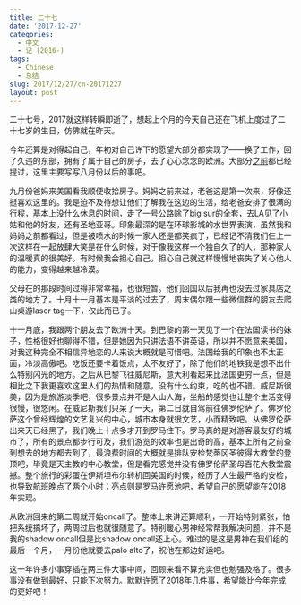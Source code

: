 ```yaml
---
title: 二十七
date: '2017-12-27'
categories:
  - 中文
  - 记 (2016-)
tags:
  - Chinese
  - 总结
slug: 2017/12/27/cn-20171227
layout: post
---
```

二十七号，2017就这样转瞬即逝了，想起上个月的今天自己还在飞机上度过了二十七岁的生日，仿佛就在昨天。

 今年还算是对得起自己，年初对自己许下的愿望大部分都实现了——换了工作，回了久违的东部，拥有了属于自己的房子，去了心心念念的欧洲。大部分[之前](http://kidchen.github.io/2017/08/20/cn-20170820/)都已经提过，这里主要写写八月份以后的事吧。

 九月份爸妈来美国看我顺便收拾房子。妈妈之前来过，老爸这是第一次来，好像还挺喜欢这里的。我是迫不及待想让他们了解我在这边的生活，给老爸安排了很满的行程，基本上没什么休息的时间，走了一号公路除了big sur的全套，去LA见了小姑和他的好友，还有圣地亚哥。印象最深的是在环球影城的水世界表演，虽然我和妈妈之前都看过，但是被喷水的时候一家人还是都笑疯了，已经记不清我们仨上一次这样在一起放肆大笑是在什么时候，对于像我这样一个独自久了的人，那种家人的温暖真的很美好。有时候我会担心自己，担心自己就这样慢慢地丧失了关心他人的能力，变得越来越冷漠。

 父母在的那段时间过得非常幸福，也很短暂。他们回国以后我再也没去过家具店之类的地方了。十月十一月基本是平淡的过去了，周末偶尔跟一些微信群的朋友去爬山桌游laser tag一下，仅此而已了。

 十一月底，我跟两个朋友去了欧洲十天。到巴黎的第一天见了一个在法国读书的妹子，性格很好也聊得不错，但是她因为只讲法语不讲英语，所以并不愿意来美国，对我这种完全不相信异地恋的人来说大概就是可惜吧。法国给我的印象也不太正面，冷淡高傲吧。吃饭还要卡着饭点，太不友好了，除了他们的地铁我是想不出什么特别闪光的地方。之后从巴黎飞往威尼斯，意大利看起来比法国更穷一点，但是相比之下我更喜欢这里人们的热情和随意，没有什么约束，吃的也不错。威尼斯很美，因为是旅游淡季吧，很多景点并不是人山人海，坐船的感觉也让整个生活变得很慢，很悠闲。在威尼斯我们只呆了一天，第二日就自驾前往佛罗伦萨了。佛罗伦萨这个曾经辉煌的文艺复兴的中心，城市本身就很文艺，小而精致吧。从佛罗伦萨出来天已经黑了，我们晚上十点多才开到罗马住下。罗马真的是对游客最友好的城市了，所有的景点都步行可及，我们游览的效率也是出奇的高，基本上所有之前查到想去的地方都去到了，最浪费时间的大概就是排队安检梵蒂冈圣彼得大教堂的登顶吧，毕竟是天主教的中心教堂，但是看完感觉并没有佛罗伦萨圣母百花大教堂震撼。整个旅行的彩蛋在伊斯坦布尔转机回美国的时候，经历了人生最严格的安检，也导致航班晚点了两个小时；亮点则是罗马许愿池吧，希望自己的愿望能在2018年实现。

 从欧洲回来的第二周就开始oncall了。整体上来讲还算顺利，一开始特别紧张，怕把系统搞坏了，两周过后也就很随意了。特别暖心男神经常帮我解决问题，并不是我的shadow oncall但是比shadow oncall还上心。难过的是这是男神在我们组的最后一个月，一月份他就要去palo alto了，祝他在那边好运吧。

 这一年许多小事穿插在两三件大事中间，回顾来看不算充实但也勉强及格了。很多事没有做到最好，只能下次努力。默默许愿了2018年几件事，希望能比今年完成的更好吧！
